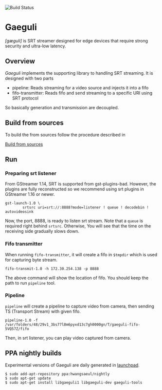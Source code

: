 ![Build Status](https://github.com/hwangsaeul/gaeguli/workflows/CI/badge.svg?branch=master)

# Gaeguli
*[gæguli]* is SRT streamer designed for edge devices that require strong security and ultra-low latency.

## Overview
*Gaeguli* implements the supporting library to handling SRT streaming. It is designed with two parts
*   pipeline: Reads streaming for a video source and injects it into a fifo
*   fifo-transmitter: Reads fifo and send streaming to a specific URI using SRT protocol

So basically generation and transmission are decoupled.

## Build from sources
To build the from sources follow the procedure described in

[Build from sources](https://github.com/hwangsaeul/hwangsaeul.github.io/blob/master/build_from_sources.md)

## Run

### Preparing srt listener

From GStreamer 1.14, SRT is supported from gst-plugins-bad. However, the plugins
are fully reconstructed so we recommend using srt plugins in GStreamer 1.16 or newer.

```console
gst-launch-1.0 \
        srtsrc uri=srt://:8888?mode=listener ! queue ! decodebin ! autovideosink
```

Now, the port, 8888, is ready to listen srt stream.
Note that a `queue` is required right behind `srtsrc`. 
Otherwise, You will see that the time on the receiving side gradually slows down.

### Fifo transmitter

When running `fifo-transmitter`, it will create a fifo in `$tmpdir` which is
used for capturing byte stream.

```console
fifo-transmit-1.0 -h 172.30.254.138 -p 8888
```

The above command will show the location of fifo. You should keep the path to run
`pipeline` tool.

### Pipeline

`pipeline` will create a pipeline to capture video from camera, then sending
TS (Transport Stream) with given fifo.

```console
pipeline-1.0 -f /var/folders/48/29v1_3bs77l8m6pyxd13c7gh0000gn/T/gaeguli-fifo-5VQ57Z/fifo
```

Then, in srt listener, you can play video captured from camera.

## PPA nightly builds

Experimental versions of Gaeguli are daily generated in [launchpad](https://launchpad.net/~hwangsaeul/+archive/ubuntu/nightly).

```console
$ sudo add-apt-repository ppa:hwangsaeul/nightly
$ sudo apt-get update
$ sudo apt-get install libgaeguli1 libgaeguli-dev gaeguli-tools
```
